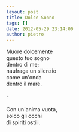 ```yaml
---
layout: post
title: Dolce Sonno
tags: []
date: 2012-05-29 23:14:00
author: pietro
---
```

Muore dolcemente<br/>questo tuo sogno<br/>dentro di me;<br/>naufraga un silenzio<br/>come un'onda<br/>dentro il mare.<br/><br/>-<br/><br/>Con un'anima vuota,<br/>solco gli occhi<br/>di spiriti ostili.
